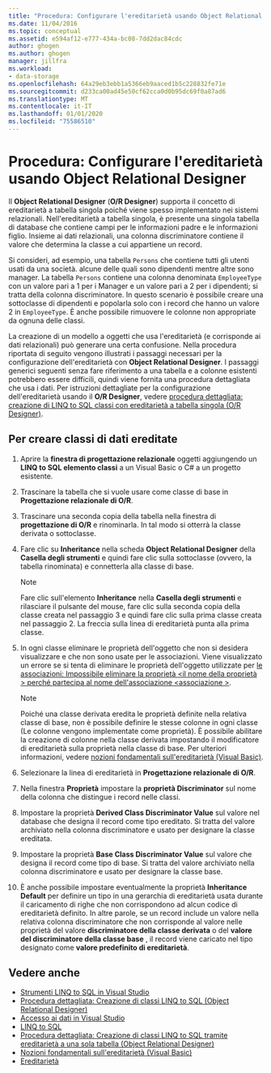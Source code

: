 ```yaml
---
title: "Procedura: Configurare l'ereditarietà usando Object Relational Designer"
ms.date: 11/04/2016
ms.topic: conceptual
ms.assetid: e594af12-e777-434a-bc08-7dd2dac84cdc
author: ghogen
ms.author: ghogen
manager: jillfra
ms.workload:
- data-storage
ms.openlocfilehash: 64a29eb3ebb1a5366eb9aaced1b5c228832fe71e
ms.sourcegitcommit: d233ca00ad45e50cf62cca0d0b95dc69f0a87ad6
ms.translationtype: MT
ms.contentlocale: it-IT
ms.lasthandoff: 01/01/2020
ms.locfileid: "75586510"
---
```

# <a name="how-to-configure-inheritance-by-using-the-or-designer"></a>Procedura: Configurare l'ereditarietà usando Object Relational Designer
Il **Object Relational Designer** (**O/R Designer**) supporta il concetto di ereditarietà a tabella singola poiché viene spesso implementato nei sistemi relazionali. Nell'ereditarietà a tabella singola, è presente una singola tabella di database che contiene campi per le informazioni padre e le informazioni figlio. Insieme ai dati relazionali, una colonna discriminatore contiene il valore che determina la classe a cui appartiene un record.

Si consideri, ad esempio, una tabella `Persons` che contiene tutti gli utenti usati da una società. alcune delle quali sono dipendenti mentre altre sono manager. La tabella `Persons` contiene una colonna denominata `EmployeeType` con un valore pari a 1 per i Manager e un valore pari a 2 per i dipendenti; si tratta della colonna discriminatore. In questo scenario è possibile creare una sottoclasse di dipendenti e popolarla solo con i record che hanno un valore 2 in `EmployeeType`. È anche possibile rimuovere le colonne non appropriate da ognuna delle classi.

La creazione di un modello a oggetti che usa l'ereditarietà (e corrisponde ai dati relazionali) può generare una certa confusione. Nella procedura riportata di seguito vengono illustrati i passaggi necessari per la configurazione dell'ereditarietà con **Object Relational Designer**. I passaggi generici seguenti senza fare riferimento a una tabella e a colonne esistenti potrebbero essere difficili, quindi viene fornita una procedura dettagliata che usa i dati. Per istruzioni dettagliate per la configurazione dell'ereditarietà usando il **O/R Designer**, vedere [procedura dettagliata: creazione di LINQ to SQL classi con ereditarietà a tabella singola (O/R Designer)](../data-tools/walkthrough-creating-linq-to-sql-classes-by-using-single-table-inheritance-o-r-designer.md).

## <a name="to-create-inherited-data-classes"></a>Per creare classi di dati ereditate

1. Aprire la **finestra di progettazione relazionale** oggetti aggiungendo un **LINQ to SQL elemento classi** a un Visual Basic o C# a un progetto esistente.

2. Trascinare la tabella che si vuole usare come classe di base in **Progettazione relazionale di O/R**.

3. Trascinare una seconda copia della tabella nella finestra di **progettazione di O/R** e rinominarla. In tal modo si otterrà la classe derivata o sottoclasse.

4. Fare clic su **Inheritance** nella scheda **Object Relational Designer** della **Casella degli strumenti** e quindi fare clic sulla sottoclasse (ovvero, la tabella rinominata) e connetterla alla classe di base.

    > [!NOTE]
    > Fare clic sull'elemento **Inheritance** nella **Casella degli strumenti** e rilasciare il pulsante del mouse, fare clic sulla seconda copia della classe creata nel passaggio 3 e quindi fare clic sulla prima classe creata nel passaggio 2. La freccia sulla linea di ereditarietà punta alla prima classe.

5. In ogni classe eliminare le proprietà dell'oggetto che non si desidera visualizzare e che non sono usate per le associazioni. Viene visualizzato un errore se si tenta di eliminare le proprietà dell'oggetto utilizzate per [le associazioni: Impossibile eliminare la proprietà \<il nome della proprietà > perché partecipa al nome dell'associazione \<associazione >](../data-tools/the-property-property-name-cannot-be-deleted-because-it-is-participating-in-the-association-association-name.md).

    > [!NOTE]
    > Poiché una classe derivata eredita le proprietà definite nella relativa classe di base, non è possibile definire le stesse colonne in ogni classe (Le colonne vengono implementate come proprietà). È possibile abilitare la creazione di colonne nella classe derivata impostando il modificatore di ereditarietà sulla proprietà nella classe di base. Per ulteriori informazioni, vedere [nozioni fondamentali sull'ereditarietà (Visual Basic)](/dotnet/visual-basic/programming-guide/language-features/objects-and-classes/inheritance-basics).

6. Selezionare la linea di ereditarietà in **Progettazione relazionale di O/R**.

7. Nella finestra **Proprietà** impostare la **proprietà Discriminator** sul nome della colonna che distingue i record nelle classi.

8. Impostare la proprietà **Derived Class Discriminator Value** sul valore nel database che designa il record come tipo ereditato. Si tratta del valore archiviato nella colonna discriminatore e usato per designare la classe ereditata.

9. Impostare la proprietà **Base Class Discriminator Value** sul valore che designa il record come tipo di base. Si tratta del valore archiviato nella colonna discriminatore e usato per designare la classe base.

10. È anche possibile impostare eventualmente la proprietà **Inheritance Default** per definire un tipo in una gerarchia di ereditarietà usata durante il caricamento di righe che non corrispondono ad alcun codice di ereditarietà definito. In altre parole, se un record include un valore nella relativa colonna discriminatore che non corrisponde al valore nelle proprietà del valore **discriminatore della classe derivata** o del **valore del discriminatore della classe base** , il record viene caricato nel tipo designato come **valore predefinito di ereditarietà**.

## <a name="see-also"></a>Vedere anche

- [Strumenti LINQ to SQL in Visual Studio](../data-tools/linq-to-sql-tools-in-visual-studio2.md)
- [Procedura dettagliata: Creazione di classi LINQ to SQL (Object Relational Designer)](how-to-create-linq-to-sql-classes-mapped-to-tables-and-views-o-r-designer.md)
- [Accesso ai dati in Visual Studio](../data-tools/accessing-data-in-visual-studio.md)
- [LINQ to SQL](/dotnet/framework/data/adonet/sql/linq/index)
- [Procedura dettagliata: Creazione di classi LINQ to SQL tramite ereditarietà a una sola tabella (Object Relational Designer)](../data-tools/walkthrough-creating-linq-to-sql-classes-by-using-single-table-inheritance-o-r-designer.md)
- [Nozioni fondamentali sull'ereditarietà (Visual Basic)](/dotnet/visual-basic/programming-guide/language-features/objects-and-classes/inheritance-basics)
- [Ereditarietà](/dotnet/csharp/programming-guide/classes-and-structs/inheritance)
